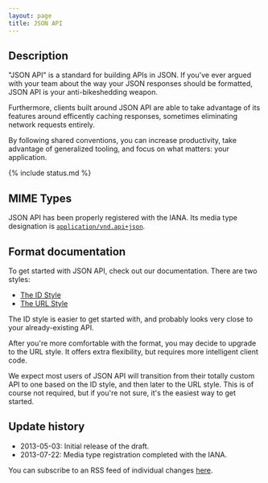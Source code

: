 ```yaml
---
layout: page
title: JSON API
---
```


## Description

"JSON API" is a standard for building APIs in JSON. If you've
ever argued with your team about the way your JSON responses
should be formatted, JSON API is your anti-bikeshedding weapon.

Furthermore, clients built around JSON API are able to take
advantage of its features around efficently caching responses,
sometimes eliminating network requests entirely.

By following shared conventions, you can increase productivity,
take advantage of generalized tooling, and focus on what
matters: your application.

{% include status.md %}

## MIME Types

JSON API has been properly registered with the IANA. Its media
type designation is [`application/vnd.api+json`](http://www.iana.org/assignments/media-types/application/vnd.api+json).

## Format documentation

To get started with JSON API, check out our documentation. There
are two styles:

* [The ID Style](/format#id-based-json-api)
* [The URL Style](/format#url-based-json-api)

The ID style is easier to get started with, and probably looks
very close to your already-existing API.

After you're more comfortable with the format, you may decide
to upgrade to the URL style. It offers extra flexibility, but
requires more intelligent client code.

We expect most users of JSON API will transition from their
totally custom API to one based on the ID style, and then later
to the URL style. This is of course not required, but if you're
not sure, it's the easiest way to get started.

## Update history

- 2013-05-03: Initial release of the draft.
- 2013-07-22: Media type registration completed with the IANA.

You can subscribe to an RSS feed of individual changes [here](https://github.com/json-api/json-api/commits.atom).
